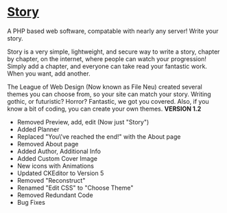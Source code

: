 # [Story](http://www.incode-labs.com/story)
A PHP based web software, compatable with nearly any server! Write your story.


Story is a very simple, lightweight, and secure way to write a story, chapter by chapter, on the internet, where people can watch your progression! Simply add a chapter, and everyone can take read your fantastic work. When you want, add another.

The League of Web Design (Now known as File Neu) created several themes you can choose from, so your site can match your story. Writing gothic, or futuristic? Horror? Fantastic, we got you covered. Also, if you know a bit of coding, you can create your own themes.
<b>VERSION 1.2</b>
<ul>
<li>Removed Preview, add, edit (Now just "Story")</li>
<li>Added Planner</li>
<li>Replaced "You\'ve reached the end!" with the About page</li>
<li>Removed About page</li>
<li>Added Author, Additional Info</li>
<li>Added Custom Cover Image</li>
<li>New icons with Animations</li>
<li>Updated CKEditor to Version 5</li>
<li>Removed "Reconstruct"</li>
<li>Renamed "Edit CSS" to "Choose Theme"</li>
<li>Removed Redundant Code</li>
<li>Bug Fixes</li>
</ul>
